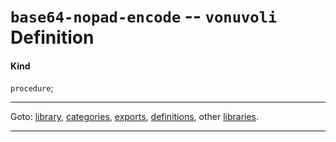 

<a id='definition__vonuvoli__base64-nopad-encode'></a>

# `base64-nopad-encode` -- `vonuvoli` Definition


<a id='definition__vonuvoli__base64-nopad-encode__kind'></a>

#### Kind

`procedure`;

----

Goto: [library](../../vonuvoli/_index.md#library__vonuvoli), [categories](../../vonuvoli/categories/_index.md#toc__vonuvoli__categories), [exports](../../vonuvoli/exports/_index.md#toc__vonuvoli__exports), [definitions](../../vonuvoli/definitions/_index.md#toc__vonuvoli__definitions), other [libraries](../../_libraries.md#toc__libraries).

----

